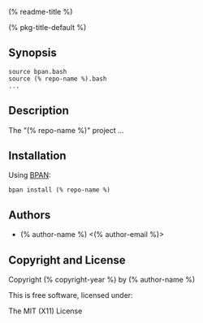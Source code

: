 (% readme-title %)

(% pkg-title-default %)

## Synopsis

```
source bpan.bash
source (% repo-name %).bash
...
```

## Description

The "(% repo-name %)" project ...

## Installation

Using [BPAN](https://github.com/bpan-org/bpan):

```
bpan install (% repo-name %)
```

## Authors

* (% author-name %) <(% author-email %)>

## Copyright and License

Copyright (% copyright-year %) by (% author-name %)

This is free software, licensed under:

The MIT (X11) License
